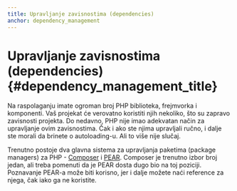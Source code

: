 ```yaml
---
title: Upravljanje zavisnostima (dependencies)
anchor: dependency_management
---
```


# Upravljanje zavisnostima (dependencies) {#dependency_management_title}

Na raspolaganju imate ogroman broj PHP biblioteka, frejmvorka i komponenti. Vaš projekat će verovatno koristiti
njih nekoliko, što su zapravo zavisnosti projekta. Do nedavno, PHP nije imao adekvatan način za upravljanje ovim
zavisnostima. Čak i ako ste njima upravljali ručno, i dalje ste morali da brinete o autoloading-u. Ali to više nije slučaj.

Trenutno postoje dva glavna sistema za upravljanja paketima (package managers) za PHP - [Composer] i [PEAR].
Composer je trenutno izbor broj jedan, ali treba pomenuti da je PEAR dosta dugo bio na toj poziciji.
Poznavanje PEAR-a može biti korisno, jer i dalje možete naći reference za njega, čak iako ga ne koristite.

[Composer]: #composer_and_packagist
[PEAR]: #pear
